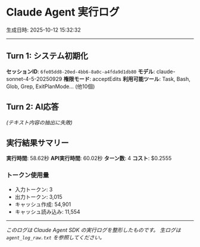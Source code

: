# Claude Agent 実行ログ

生成日時: 2025-10-12 15:32:32

---

## Turn 1: システム初期化

**セッションID**: `6fe05dd8-20ed-4bb6-8a0c-a4fda9d1db80`
**モデル**: claude-sonnet-4-5-20250929
**権限モード**: acceptEdits
**利用可能ツール**: Task, Bash, Glob, Grep, ExitPlanMode... (他10個)

## Turn 2: AI応答

*(テキスト内容の抽出に失敗)*

## 実行結果サマリー

**実行時間**: 58.62秒
**API実行時間**: 60.02秒
**ターン数**: 4
**コスト**: $0.2555

### トークン使用量
- 入力トークン: 3
- 出力トークン: 3,015
- キャッシュ作成: 54,901
- キャッシュ読み込み: 11,554

---

*このログは Claude Agent SDK の実行ログを整形したものです。*
*生ログは `agent_log_raw.txt` を参照してください。*